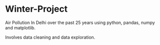 # Winter-Project
Air Pollution In Delhi over the past 25 years using python, pandas, numpy and matplotlib.


Involves data cleaning and data exploration.
